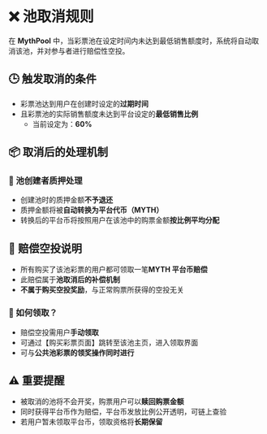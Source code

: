 # ❌ 池取消规则

在 **MythPool** 中，当彩票池在设定时间内未达到最低销售额度时，系统将自动取消该池，并对参与者进行赔偿性空投。


## 🕒 触发取消的条件

- 彩票池达到用户在创建时设定的**过期时间**
- 且彩票池的实际销售额度未达到平台设定的**最低销售比例**
  - 当前设定为：**60%**


## 📦 取消后的处理机制

### 🧾 池创建者质押处理

- 创建池时的质押金额**不予退还**
- 质押金额将被**自动转换为平台代币（MYTH）**
- 转换后的平台币将按照用户在该池中的购票金额**按比例平均分配**

## 🎁 赔偿空投说明

- 所有购买了该池彩票的用户都可领取一笔**MYTH 平台币赔偿**
- 此赔偿属于**池取消后的补偿机制**
- **不属于购买空投奖励**，与正常购票所获得的空投无关

### 🧭 如何领取？

- 赔偿空投需用户**手动领取**
- 可通过【购买彩票页面】跳转至该池主页，进入领取界面
- 可与**公共池彩票的领奖操作同时进行**

## ⚠️ 重要提醒

- 被取消的池将不会开奖，购票用户可以**赎回购票金额**
- 同时获得平台币作为赔偿，平台币发放比例公开透明，可链上查验
- 若用户暂未领取平台币，领取资格将**长期保留**